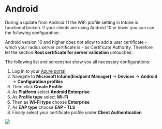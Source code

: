 # Android

During a update from Android 11 the WiFi profile setting in Intune is functional broken. If your clients are using Android 10 or lower you can use the following configuration: 

Android version 10 and higher does not allow to add a user certificate - which your radius server certificate is - as Certificate Authority. Therefore let the section **Root certificate for server validation** untouched.

The following list and screenshot show you all necessary configurations:

1. Log in to your [Azure portal](https://porta.azure.com/)​
2. Navigate to **Microsoft Intune\(Endpoint Manager\)** -&gt; **Devices** -&gt; **Android** -&gt; **Configuration profiles**
3. Then click **Create Profile**
4. As **Platform** select **Android Enterprise**
5. As **Profile type** select **Wi-Fi**
6. Then as **Wi-Fi type** choose **Enterprise**
7. As **EAP type** choose **EAP - TLS**
8. Finally select your certificate profile under **Client Authentication**

![](https://gblobscdn.gitbook.com/assets%2F-Lzl3JXanfpvdg6pLlGg%2F-MRzTCnyTXIc508RLjzv%2F-MRzWMMOFKRnAWGMCG10%2Fandroid-enterprise-eap-tls-settings.png?alt=media&token=c08d2827-cf3a-42ae-ac45-54764d8d581f)

